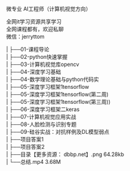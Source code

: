 微专业 AI工程师（计算机视觉方向）

全网it学习资源共享学习<br>全网课程都有，欢迎私聊<br>微信：jerryttom<br>

| ├──01-课程导论<br> | ├──02-python快速掌握<br> | ├──03-计算机视觉库opencv<br> | ├──04-深度学习基础<br> | ├──04-数学理论基础与python代码实<br> | ├──05-深度学习框架1tensorflow<br> | ├──05-深度学习框架1tensorflow(第二周)<br> | ├──05-深度学习框架1tensorflow(第三周))<br> | ├──06-深度学习框架二keras<br> | ├──07-计算机视觉应用实战<br> | ├──08-人脸检测与识别专题<br> | ├──09-硅谷实战：对抗样例及DL模型弱点<br> | ├──项目答案1<br> | ├──项目答案2<br> | ├──目录【更多资源： dbbp.net】.png 64.28kb<br> | └──总结.mp4 3.68M